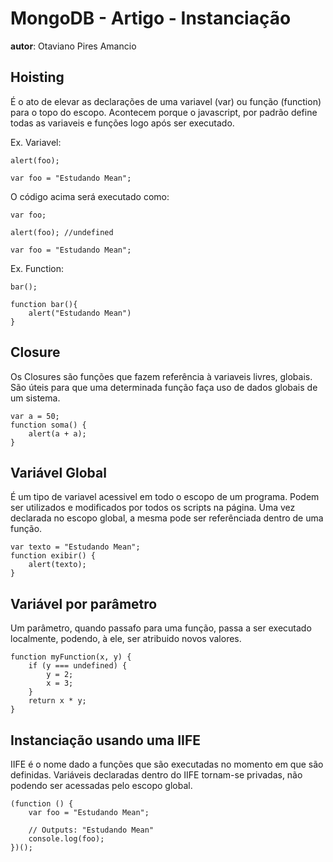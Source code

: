 # MongoDB - Artigo - Instanciação
**autor**: Otaviano Pires Amancio

## Hoisting

É o ato de elevar as declarações de uma variavel (var) ou função (function) para o topo do escopo. Acontecem porque o javascript, por padrão define todas as variaveis e funções logo após ser executado.

Ex. Variavel:

    alert(foo);

    var foo = "Estudando Mean";

O código acima será executado como:

    var foo;

    alert(foo); //undefined

    var foo = "Estudando Mean";

Ex. Function:
 
    bar();

    function bar(){
        alert("Estudando Mean")
    }


## Closure

Os Closures são funções que fazem referência à variaveis livres, globais. São úteis para que uma determinada função faça uso de dados globais de um sistema.

    var a = 50;
    function soma() {
        alert(a + a);
    }

## Variável Global

É um tipo de variavel acessivel em todo o escopo de um programa. Podem ser utilizados e modificados por todos os scripts na página. Uma vez declarada no escopo global, a mesma pode ser referênciada dentro de uma função.

    var texto = "Estudando Mean";
    function exibir() {
        alert(texto);
    }

## Variável por parâmetro

Um parâmetro, quando passafo para uma função, passa a ser executado localmente, podendo, à ele, ser atribuido novos valores.
    
    function myFunction(x, y) {
        if (y === undefined) {
            y = 2;
            x = 3;
        }    
        return x * y;
    }


## Instanciação usando uma IIFE

IIFE é o nome dado a funções que são executadas no momento em que são definidas. Variáveis declaradas dentro do IIFE tornam-se privadas, não podendo ser acessadas pelo escopo global.

    (function () {
        var foo = "Estudando Mean";

        // Outputs: "Estudando Mean"
        console.log(foo);
    })();